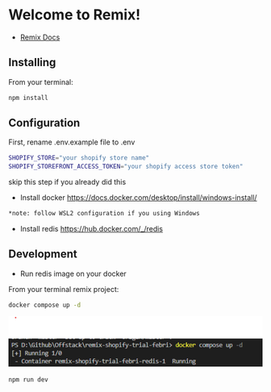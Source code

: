 # Welcome to Remix!

- [Remix Docs](https://remix.run/docs)

## Installing

From your terminal:
```sh
npm install
```


## Configuration

First, rename .env.example file to .env
```sh
SHOPIFY_STORE="your shopify store name"
SHOPIFY_STOREFRONT_ACCESS_TOKEN="your shopify access store token"
```

skip this step if you already did this

- Install docker https://docs.docker.com/desktop/install/windows-install/ 
```sh
*note: follow WSL2 configuration if you using Windows
```

- Install redis https://hub.docker.com/_/redis


## Development    
- Run redis image on your docker

From your terminal remix project:
```sh
docker compose up -d
```
![docker-compose](docker-compose.png)

```sh
npm run dev
```
